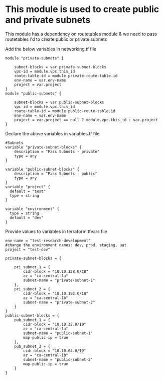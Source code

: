 # This module is used to create public and private subnets

This module has a dependency on routetables module & we need to pass routetables i'd to create public or private subnets

Add the below variables in networking.tf file
```
module "private-subnets" {

    subnet-blocks = var.private-subnet-blocks
    vpc-id = module.vpc.this_id
    route-table-id = module.private-route-table.id
    env-name = var.env-name
    project = var.project
}
module "public-subnets" {

    subnet-blocks = var.public-subnet-blocks
    vpc-id = module.vpc.this_id
    route-table-id = module.public-route-table.id
    env-name = var.env-name
    project = var.project == null ? module.vpc.this_id : var.project
}

```
Declare the above variables in variables.tf file
```
#Subnets
variable "private-subnet-blocks" {
    description = "Pass Subnets - private"
    type = any 
}

variable "public-subnet-blocks" {
    description = "Pass Subnets - public"
    type = any 
}
variable "project" {
  default = "test"
  type = string
}

variable "environment" {
  type = string
  default = "dev"
}
```
Provide values to variables in terraform.tfvars file
```
env-name = "test-research-development"
#change the environment names: dev, prod, staging, uat
project = "test-dev"

private-subnet-blocks = {
    
    pri_subnet_1 = {
        cidr-block = "10.10.128.0/18"
        az = "ca-central-1a"
        subnet-name = "private-subnet-1"
    },
    pri_subnet_2 = {
        cidr-block = "10.10.192.0/18"
        az = "ca-central-1b"
        subnet-name = "private-subnet-2"
    }
}
public-subnet-blocks = {
    pub_subnet_1 = {
        cidr-block = "10.10.32.0/19"
        az = "ca-central-1a"
        subnet-name = "public-subnet-1"
        map-public-ip = true
    },
    pub_subnet_2 = {
        cidr-block = "10.10.64.0/19"
        az = "ca-central-1b"
        subnet-name = "public-subnet-2"
        map-public-ip = true
    }
}
```